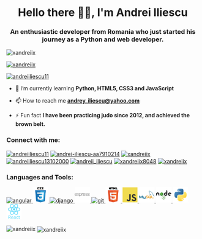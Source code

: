 <h1 align="center">Hello there ✌🏻, I'm Andrei Iliescu</h1>
<h3 align="center">An enthusiastic developer from Romania who just started his journey as a Python and web developer.</h3>

<p align="left"> <img src="https://komarev.com/ghpvc/?username=xandreiix&label=Profile%20views&color=0e75b6&style=flat" alt="xandreiix" /> </p>

<p align="left"> <a href="https://github.com/ryo-ma/github-profile-trophy"><img src="https://github-profile-trophy.vercel.app/?username=xandreiix" alt="xandreiix" /></a> </p>

<p align="left"> <a href="https://twitter.com/andreiiliescu11" target="blank"><img src="https://img.shields.io/twitter/follow/andreiiliescu11?logo=twitter&style=for-the-badge" alt="andreiiliescu11" /></a> </p>

- 🌱 I’m currently learning **Python, HTML5, CSS3 and JavaScript**

- 📫 How to reach me **andrey_iliescu@yahoo.com**

- ⚡ Fun fact **I have been practicing judo since 2012, and achieved the brown belt.**

<h3 align="left">Connect with me:</h3>
<p align="left">
<a href="https://twitter.com/andreiiliescu11" target="blank"><img align="center" src="https://raw.githubusercontent.com/rahuldkjain/github-profile-readme-generator/master/src/images/icons/Social/twitter.svg" alt="andreiiliescu11" height="30" width="40" /></a>
<a href="https://linkedin.com/in/andrei-iliescu-aa7910214" target="blank"><img align="center" src="https://raw.githubusercontent.com/rahuldkjain/github-profile-readme-generator/master/src/images/icons/Social/linked-in-alt.svg" alt="andrei-iliescu-aa7910214" height="30" width="40" /></a>
<a href="https://stackoverflow.com/users/xandreiix" target="blank"><img align="center" src="https://raw.githubusercontent.com/rahuldkjain/github-profile-readme-generator/master/src/images/icons/Social/stack-overflow.svg" alt="xandreiix" height="30" width="40" /></a>
<a href="https://fb.com/andreiiliescu13102000" target="blank"><img align="center" src="https://raw.githubusercontent.com/rahuldkjain/github-profile-readme-generator/master/src/images/icons/Social/facebook.svg" alt="andreiiliescu13102000" height="30" width="40" /></a>
<a href="https://instagram.com/andreii_iliescu" target="blank"><img align="center" src="https://raw.githubusercontent.com/rahuldkjain/github-profile-readme-generator/master/src/images/icons/Social/instagram.svg" alt="andreii_iliescu" height="30" width="40" /></a>
<a href="https://www.youtube.com/c/xandreiix8048" target="blank"><img align="center" src="https://raw.githubusercontent.com/rahuldkjain/github-profile-readme-generator/master/src/images/icons/Social/youtube.svg" alt="xandreiix8048" height="30" width="40" /></a>
<a href="https://www.codechef.com/users/xandreiix" target="blank"><img align="center" src="https://cdn.jsdelivr.net/npm/simple-icons@3.1.0/icons/codechef.svg" alt="xandreiix" height="30" width="40" /></a>
</p>

<h3 align="left">Languages and Tools:</h3>
<p align="left"> <a href="https://angular.io" target="_blank" rel="noreferrer"> <img src="https://angular.io/assets/images/logos/angular/angular.svg" alt="angular" width="40" height="40"/> </a> <a href="https://www.w3schools.com/css/" target="_blank" rel="noreferrer"> <img src="https://raw.githubusercontent.com/devicons/devicon/master/icons/css3/css3-original-wordmark.svg" alt="css3" width="40" height="40"/> </a> <a href="https://www.djangoproject.com/" target="_blank" rel="noreferrer"> <img src="https://cdn.worldvectorlogo.com/logos/django.svg" alt="django" width="40" height="40"/> </a> <a href="https://expressjs.com" target="_blank" rel="noreferrer"> <img src="https://raw.githubusercontent.com/devicons/devicon/master/icons/express/express-original-wordmark.svg" alt="express" width="40" height="40"/> </a> <a href="https://git-scm.com/" target="_blank" rel="noreferrer"> <img src="https://www.vectorlogo.zone/logos/git-scm/git-scm-icon.svg" alt="git" width="40" height="40"/> </a> <a href="https://www.w3.org/html/" target="_blank" rel="noreferrer"> <img src="https://raw.githubusercontent.com/devicons/devicon/master/icons/html5/html5-original-wordmark.svg" alt="html5" width="40" height="40"/> </a> <a href="https://developer.mozilla.org/en-US/docs/Web/JavaScript" target="_blank" rel="noreferrer"> <img src="https://raw.githubusercontent.com/devicons/devicon/master/icons/javascript/javascript-original.svg" alt="javascript" width="40" height="40"/> </a> <a href="https://www.mysql.com/" target="_blank" rel="noreferrer"> <img src="https://raw.githubusercontent.com/devicons/devicon/master/icons/mysql/mysql-original-wordmark.svg" alt="mysql" width="40" height="40"/> </a> <a href="https://nodejs.org" target="_blank" rel="noreferrer"> <img src="https://raw.githubusercontent.com/devicons/devicon/master/icons/nodejs/nodejs-original-wordmark.svg" alt="nodejs" width="40" height="40"/> </a> <a href="https://www.python.org" target="_blank" rel="noreferrer"> <img src="https://raw.githubusercontent.com/devicons/devicon/master/icons/python/python-original.svg" alt="python" width="40" height="40"/> </a> <a href="https://reactjs.org/" target="_blank" rel="noreferrer"> <img src="https://raw.githubusercontent.com/devicons/devicon/master/icons/react/react-original-wordmark.svg" alt="react" width="40" height="40"/> </a> </p>

<p><img align="left" src="https://github-readme-stats.vercel.app/api/top-langs?username=xandreiix&show_icons=true&locale=en&layout=compact" alt="xandreiix" /></p>

<p>&nbsp;<img align="center" src="https://github-readme-stats.vercel.app/api?username=xandreiix&show_icons=true&locale=en" alt="xandreiix" /></p>
